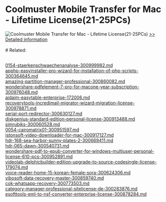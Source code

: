 # Coolmuster Mobile Transfer for Mac - Lifetime License(21-25PCs)
![Coolmuster Mobile Transfer for Mac - Lifetime License(21-25PCs)](https://mycommerce.akamaized.net/api/pimages/P300924905/BIG/300924905.PNG)
[>> Detailed information](https://secure.shareit.com/shareit/product.html?productid=300924905&affiliateid=200057808)<br/><br/># Related:

<br />[0154-staerkenschwaechenanalyse-300999982.md](https://github.com/downloadplanet/downloadplanet/blob/main/0154-staerkenschwaechenanalyse-300999982.md)<br />[apphp-easyinstaller-pro-wizard-for-installation-of-php-scripts-300364645.md](https://github.com/downloadplanet/downloadplanet/blob/main/apphp-easyinstaller-pro-wizard-for-installation-of-php-scripts-300364645.md)<br />[amazing-partition-manager-professional-300860082.md](https://github.com/downloadplanet/downloadplanet/blob/main/amazing-partition-manager-professional-300860082.md)<br />[wondershare-pdfelement-7-pro-for-macone-year-subscription-300976048.md](https://github.com/downloadplanet/downloadplanet/blob/main/wondershare-pdfelement-7-pro-for-macone-year-subscription-300976048.md)<br />[aidaim-easytable-enterprise-172006.md](https://github.com/downloadplanet/downloadplanet/blob/main/aidaim-easytable-enterprise-172006.md)<br />[recoverytools-incredimail-migrator-wizard-migration-license-300978871.md](https://github.com/downloadplanet/downloadplanet/blob/main/recoverytools-incredimail-migrator-wizard-migration-license-300978871.md)<br />[serial-port-redirector-300630127.md](https://github.com/downloadplanet/downloadplanet/blob/main/serial-port-redirector-300630127.md)<br />[diskgenius-standard-edition-personal-license-300913488.md](https://github.com/downloadplanet/downloadplanet/blob/main/diskgenius-standard-edition-personal-license-300913488.md)<br />[simrubiks-300060528.md](https://github.com/downloadplanet/downloadplanet/blob/main/simrubiks-300060528.md)<br />[0054-cairomatrix01-300951597.md](https://github.com/downloadplanet/downloadplanet/blob/main/0054-cairomatrix01-300951597.md)<br />[istonsoft-video-downloader-for-mac-300917127.md](https://github.com/downloadplanet/downloadplanet/blob/main/istonsoft-video-downloader-for-mac-300917127.md)<br />[hdr-168-sea-harbor-sunny-plates-2-300669411.md](https://github.com/downloadplanet/downloadplanet/blob/main/hdr-168-sea-harbor-sunny-plates-2-300669411.md)<br />[hdr-065-dawn-300540731.md](https://github.com/downloadplanet/downloadplanet/blob/main/hdr-065-dawn-300540731.md)<br />[wondershare-pdf-to-epub-converter-for-windows-multiuser-personal-license-610-pcs-300952891.md](https://github.com/downloadplanet/downloadplanet/blob/main/wondershare-pdf-to-epub-converter-for-windows-multiuser-personal-license-610-pcs-300952891.md)<br />[videolab-delphicbuilder-edition-upgrade-to-source-codesingle-license-179074.md](https://github.com/downloadplanet/downloadplanet/blob/main/videolab-delphicbuilder-edition-upgrade-to-source-codesingle-license-179074.md)<br />[voice-reader-home-15-korean-female-sora-300624306.md](https://github.com/downloadplanet/downloadplanet/blob/main/voice-reader-home-15-korean-female-sora-300624306.md)<br />[vibosoft-data-recovery-master-300859740.md](https://github.com/downloadplanet/downloadplanet/blob/main/vibosoft-data-recovery-master-300859740.md)<br />[cok-whatsapp-recovery-300773503.md](https://github.com/downloadplanet/downloadplanet/blob/main/cok-whatsapp-recovery-300773503.md)<br />[category-manager-professional-sitelicense-de-300283876.md](https://github.com/downloadplanet/downloadplanet/blob/main/category-manager-professional-sitelicense-de-300283876.md)<br />[esofttools-eml-to-nsf-converter-enterprise-license-300878284.md](https://github.com/downloadplanet/downloadplanet/blob/main/esofttools-eml-to-nsf-converter-enterprise-license-300878284.md)